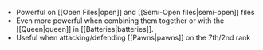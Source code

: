 - Powerful on [[Open Files|open]] and [[Semi-Open files|semi-open]] files
- Even more powerful when combining them together or with the [[Queen|queen]] in [[Batteries|batteries]].
- Useful when attacking/defending [[Pawns|pawns]] on the 7th/2nd rank